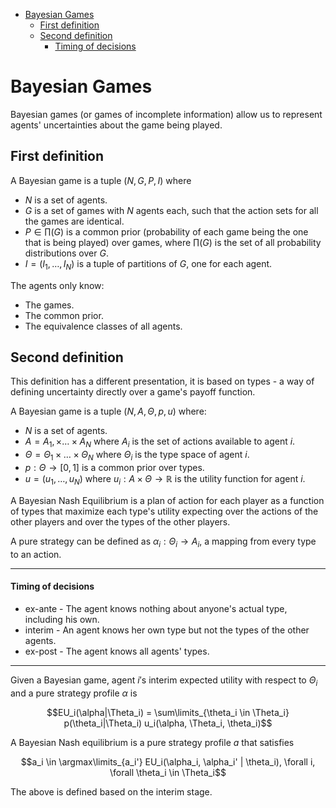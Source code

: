 

<!-- toc -->

- [Bayesian Games](#bayesian-games)
  * [First definition](#first-definition)
  * [Second definition](#second-definition)
      - [Timing of decisions](#timing-of-decisions)

<!-- tocstop -->

# Bayesian Games

Bayesian games (or games of incomplete information) allow us to represent agents' uncertainties about the game being played.

## First definition

A Bayesian game is a tuple $(N, G, P, I)$ where

- $N$ is a set of agents.
- $G$ is a set of games with $N$ agents each, such that the action sets for all the games are identical.
- $P \in \prod(G)$ is a common prior (probability of each game being the one that is being played) over games, where $\prod(G)$ is the set of all probability distributions over $G$.
- $I = (I_1, \dots, I_N)$ is a tuple of partitions of $G$, one for each agent.

The agents only know:

- The games.
- The common prior.
- The equivalence classes of all agents.

## Second definition

This definition has a different presentation, it is based on types - a way of defining uncertainty directly over a game's payoff function.

A Bayesian game is a tuple $(N, A, \Theta, p, u)$ where:

- $N$ is a set of agents.
- $A = A_1, \times \dots \times A_N$ where $A_i$ is the set of actions available to agent $i$.
- $\Theta = \Theta_1 \times \dots \times \Theta_N$ where $\Theta_i$ is the type space of agent $i$.
- $p : \Theta \rightarrow [0,1]$ is a common prior over types.
- $u = (u_1, \dots, u_N)$ where $u_i : A \times \Theta \rightarrow \mathbb{R}$ is the utility function for agent $i$.

A Bayesian Nash Equilibrium is a plan of action for each player as a function of types that maximize each type's utility expecting over the actions of the other players and over the types of the other players.

A pure strategy can be defined as $\alpha_i : \Theta_i \rightarrow A_i$, a mapping from every type to an action.

---

#### Timing of decisions

- ex-ante - The agent knows nothing about anyone's actual type, including his own.
- interim - An agent knows her own type but not the types of the other agents.
- ex-post - The agent knows all agents' types.

---

Given a Bayesian game, agent $i'\text{s}$ interim expected utility with respect to $\Theta_i$ and a pure strategy profile $\alpha$ is

$$EU_i(\alpha|\Theta_i) = \sum\limits_{\theta_i \in \Theta_i} p(\theta_i|\Theta_i) u_i(\alpha, \Theta_i, \theta_i)$$

A Bayesian Nash equilibrium is a pure strategy profile $a$ that satisfies

$$a_i \in \argmax\limits_{a_i'} EU_i(\alpha_i, \alpha_i' | \theta_i), \forall i, \forall \theta_i \in \Theta_i$$

The above is defined based on the interim stage.
